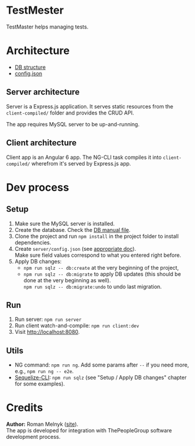 # TestMester

TestMaster helps managing tests.



# Architecture

- [DB structure](./docs/DB_STRUCTURE.md)
- [config.json](docs/CONFIG.md)

## Server architecture

Server is a Express.js application. It serves static resources from the `client-compiled/` folder and provides the CRUD API.

The app requires MySQL server to be up-and-running.

## Client architecture

Client app is an Angular 6 app. The NG-CLI task compiles it into `client-compiled/` wherefrom it's served by Express.js app.



# Dev process

## Setup

1. Make sure the MySQL server is installed.
1. Create the database. Check the [DB manual file](docs/WORK_WITH_DB.md).
1. Clone the project and run `npm install` in the project folder to install dependencies.
1. Create `server/config.json` (see [appropriate doc](docs/CONFIG.md)).  
   Make sure field values correspond to what you entered right before.
1. Apply DB changes:
   - `npm run sqlz -- db:create` at the very beginning of the project,
   - `npm run sqlz -- db:migrate` to apply DB updates (this should be done at the very beginning as well).  
      `npm run sqlz -- db:migrate:undo` to undo last migration.

## Run

1. Run server: `npm run server`
1. Run client watch-and-compile: `npm run client:dev`
1. Visit [http://localhost:8080](http://localhost:8080).

## Utils

- NG command: `npm run ng`. Add some params after `--` if you need more, e.g., `npm run ng -- e2e`.
- [Sequelize-CLI](http://docs.sequelizejs.com/manual/tutorial/migrations.html): `npm run sqlz` (see "Setup / Apply DB changes" chapter for some examples).



# Credits

**Author:** Roman Melnyk ([site](http://melnyk.site)).  
The app is developed for integration with ThePeopleGroup software development process.
